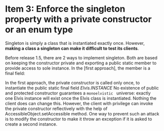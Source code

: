 # Item 3: Enforce the singleton property with a private constructor or an enum type

Singleton is simply a class that is instantiated exactly once. However, **making a class a singleton can make it difficult
to test its clients**.

Before release 1.5, there are 2 ways to implement singleton. Both are based on keeping the constructor private
and exporting a public static member to provide access to sole instance. In the [first approach], the member is a final field:

In the first approach, the private constructor is called only once, to instantiate the public static final field _Elvis.INSTANCE_
No existence of public and protected constructor guarantees a `monoelvistic ` universe: exactly one Elvis instance will exist once the Elvis class is instantiated.
Nothing  the client does can change this. However, the client with privilege can invoke the private constructor reflectively with the help of AccessibleObject.setAccessible method.
One way to prevent such an attack is to modify the constructor  to make it throw an exception if it is asked to create a second instance.



